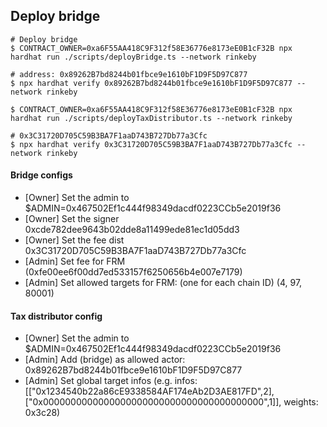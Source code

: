 ## Deploy bridge

```
# Deploy bridge
$ CONTRACT_OWNER=0xa6F55AA418C9F312f58E36776e8173eE0B1cF32B npx hardhat run ./scripts/deployBridge.ts --network rinkeby

# address: 0x89262B7bd8244b01fbce9e1610bF1D9F5D97C877
$ npx hardhat verify 0x89262B7bd8244b01fbce9e1610bF1D9F5D97C877 --network rinkeby

$ CONTRACT_OWNER=0xa6F55AA418C9F312f58E36776e8173eE0B1cF32B npx hardhat run ./scripts/deployTaxDistributor.ts --network rinkeby

# 0x3C31720D705C59B3BA7F1aaD743B727Db77a3Cfc
$ npx hardhat verify 0x3C31720D705C59B3BA7F1aaD743B727Db77a3Cfc --network rinkeby
```

#### Bridge configs
* [Owner] Set the admin to $ADMIN=0x467502Ef1c444f98349dacdf0223CCb5e2019f36
* [Owner] Set the signer 0xcde782dee9643b02dde8a11499ede81ec1d05dd3
* [Owner] Set the fee dist 0x3C31720D705C59B3BA7F1aaD743B727Db77a3Cfc
* [Admin] Set fee for FRM (0xfe00ee6f00dd7ed533157f6250656b4e007e7179)
* [Admin] Set allowed targets for FRM: (one for each chain ID) (4, 97, 80001)


#### Tax distributor config
* [Owner] Set the admin to $ADMIN=0x467502Ef1c444f98349dacdf0223CCb5e2019f36
* [Admin] Add (bridge) as allowed actor: 0x89262B7bd8244b01fbce9e1610bF1D9F5D97C877
* [Admin] Set global target infos (e.g. infos: [["0x1234540b22a86cE9338584AF174eAb2D3AE817FD",2],["0x0000000000000000000000000000000000000000",1]], weights: 0x3c28)


